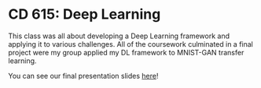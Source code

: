 # CD 615: Deep Learning

This class was all about developing a Deep Learning framework and applying it to various challenges. All of the coursework culminated in a final project were my group applied my DL framework to MNIST-GAN transfer learning. 

You can see our final presentation slides [here](https://docs.google.com/presentation/d/1apB-Cdh_6gKIzYHu1u3jWxoMEzQhPreCCP8MmKGMIQ4/edit?usp=sharing)!